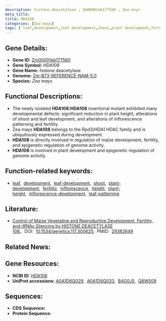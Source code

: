 ```yaml
---
description: histone deacetylase ; Zm00001eb177560 ; Zea mays
meta_title:
title: HDA108
categories: [Zea mays]
tags: [ leaf,development,leaf development,shoot,plant development,fertility,inflorescence,height,plant height,inflorescence development,leaf patterning ]
---
```


## Gene Details:
- **Gene ID:**	[Zm00001eb177560](https://www.maizegdb.org/gene_center/gene/Zm00001eb177560)
- **Gene Symbol:** HDA108
- **Gene Name:** histone deacetylase
- **Genome:** [Zm-B73-REFERENCE-NAM-5.0](https://www.maizegdb.org/genome/assembly/Zm-B73-REFERENCE-NAM-5.0)
- **Species:** *Zea mays*

## Functional Descriptions:
   - The newly isolated **HDA108**/**HDA108** insertional mutant exhibited many developmental defects: significant reduction in plant height, alterations of shoot and leaf development, and alterations of inflorescence patterning and fertility.
   - Zea mays **HDA108** belongs to the Rpd3/HDA1 HDAC family and is ubiquitously expressed during development.
   - **HDA108** is directly involved in regulation of maize development, fertility, and epigenetic regulation of genome activity.
   - **HDA108** is involved in plant development and epigenetic regulation of genome activity.

## Function-related keywords:
- [leaf](/tags/leaf/),&nbsp;&nbsp;[development](/tags/development/),&nbsp;&nbsp;[leaf-development](/tags/leaf-development/),&nbsp;&nbsp;[shoot](/tags/shoot/),&nbsp;&nbsp;[plant-development](/tags/plant-development/),&nbsp;&nbsp;[fertility](/tags/fertility/),&nbsp;&nbsp;[inflorescence](/tags/inflorescence/),&nbsp;&nbsp;[height](/tags/height/),&nbsp;&nbsp;[plant-height](/tags/plant-height/),&nbsp;&nbsp;[inflorescence-development](/tags/inflorescence-development/),&nbsp;&nbsp;[leaf-patterning](/tags/leaf-patterning/)

## Literature:
   - [Control of Maize Vegetative and Reproductive Development, Fertility, and rRNAs Silencing by HISTONE DEACETYLASE 108.]( https://academic.oup.com/genetics/article/208/4/1443/6084212?login=true).&nbsp;&nbsp;DOI:&nbsp;&nbsp;[10.1534/genetics.117.300625](https://academic.oup.com/genetics/article/208/4/1443/6084212?login=true);&nbsp;&nbsp;PMID:&nbsp;&nbsp;[29382649](https://pubmed.ncbi.nlm.nih.gov/29382649/)

## Related News:

## Gene Resources:
- **NCBI ID:** [HDA108](https://www.ncbi.nlm.nih.gov/gene/?term=HDA108)
- **UniProt accessions:** [A0A1D6Q029](https://www.uniprot.org/uniprotkb/A0A1D6Q029/entry),&nbsp;&nbsp;[A0A1D6Q033](https://www.uniprot.org/uniprotkb/A0A1D6Q033/entry),&nbsp;&nbsp;[B4G0J5](https://www.uniprot.org/uniprotkb/B4G0J5/entry),&nbsp;&nbsp;[Q8W509](https://www.uniprot.org/uniprotkb/Q8W509/entry)



## Sequences:
- **CDS Sequence:**
- **Protein Sequence:**
